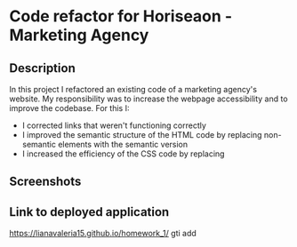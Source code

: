 # Code refactor for Horiseaon - Marketing Agency 

## Description
In this project I refactored an existing code of a marketing agency's website. My responsibility was to increase the webpage accessibility and to improve the codebase. For this I: 
* I corrected links that weren't functioning correctly
* I improved the semantic structure of the HTML code by replacing non-semantic elements with the semantic version
* I increased the efficiency of the CSS code by replacing 

## Screenshots

## Link to deployed application
https://lianavaleria15.github.io/homework_1/
gti add
